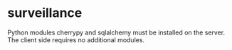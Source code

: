 surveillance
============
Python modules cherrypy and sqlalchemy must be installed on the server. The
client side requires no additional modules.